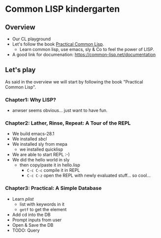 # Common LISP kindergarten

## Overview
- Our CL playground
- Let's follow the book [Practical Common Lisp](https://gigamonkeys.com/book/).
  - Learn common lisp, use emacs, sly & Co to feel the power of LISP.
- A good link for documenation: https://common-lisp.net/documentation

## Let's play

As said in the overview we will start by following the book "Practical
Common Lisp".

### Chapter1: Why LISP?

- anwser seems obvious... just want to have fun.

### Chapter2: Lather, Rinse, Repeat: A Tour of the REPL

- We build emacs-28.1
- We installed *sbcl*
- We installed sly from mepa
  - we installed quicklisp
- We are able to start REPL :-)
- We did the hello world in sly
  - then copy/paste it in hello.lisp
    - `C-c C-c` compile it in REPL
    - `C-c C-z` open the REPL with newly evaluated stuff... so cool...

### Chapter3: Practical: A Simple Database

- Learn *plist*
  - list with keywords in it
  - `getf` to get the element
- Add cd into the DB
- Prompt inputs from user
- Open & Save the DB
- TODO: Query
